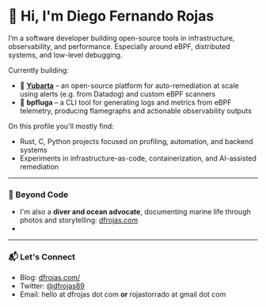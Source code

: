 # 👋 Hi, I'm Diego Fernando Rojas

I’m a software developer building open-source tools in infrastructure, observability, and performance. Especially around eBPF, distributed systems, and low-level debugging.

Currently building:

- 🐋 **[Yubarta](https://github.com/yubarta/yubarta)** – an open-source platform for auto-remediation at scale using alerts (e.g. from Datadog) and custom eBPF scanners
- 🐳 **bpfluga** – a CLI tool for generating logs and metrics from eBPF telemetry, producing flamegraphs and actionable observability outputs

On this profile you'll mostly find:
- Rust, C, Python projects focused on profiling, automation, and backend systems
- Experiments in infrastructure-as-code, containerization, and AI-assisted remediation 
---

### 🌊 Beyond Code

- I'm also a **diver and ocean advocate**, documenting marine life through photos and storytelling: [dfrojas.com](https://dfrojas.com/oceans)
- 
---

### 📬 Let's Connect

- Blog: [dfrojas.com/](https://dfrojas.com/)
- Twitter: [@dfrojas89](https://twitter.com/dfrojas89)
- Email: hello at dfrojas dot com **or** rojastorrado at gmail dot com
